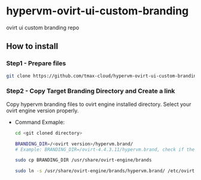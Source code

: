# hypervm-ovirt-ui-custom-branding
ovirt ui custom branding repo

## How to install

### Step1 - Prepare files
```sh
git clone https://github.com/tmax-cloud/hypervm-ovirt-ui-custom-branding.git
```

### Step2 - Copy Target Branding Directory and Create a link

Copy hypervm branding files to ovirt engine installed directory.
Select your ovirt engine version properly.

- Command Exmaple:
    ```sh
    cd <git cloned directory>

    BRANDING_DIR=/<ovirt version>/hypervm.brand/
    # Example: BRANDING_DIR=/ovirt-4.4.3.11/hypervm.brand, check if the target directory is already exists, then backup and clear it.

    sudo cp BRANDING_DIR /usr/share/ovirt-engine/brands

    sudo ln -s /usr/share/ovirt-engine/brands/hypervm.brand/ /etc/ovirt-engine/branding/21-hypervm.brand
    ```